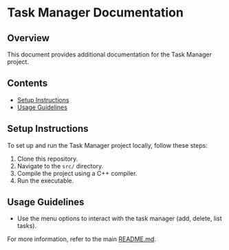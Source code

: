 # Task Manager Documentation

## Overview

This document provides additional documentation for the Task Manager project.

## Contents

- [Setup Instructions](#setup-instructions)
- [Usage Guidelines](#usage-guidelines)

## Setup Instructions

To set up and run the Task Manager project locally, follow these steps:

1. Clone this repository.
2. Navigate to the `src/` directory.
3. Compile the project using a C++ compiler.
4. Run the executable.

## Usage Guidelines

- Use the menu options to interact with the task manager (add, delete, list tasks).

For more information, refer to the main [README.md](../README.md).

